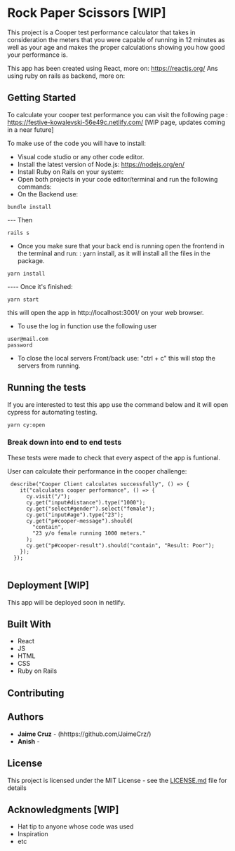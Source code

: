 # Rock Paper Scissors [WIP]


This project is a Cooper test performance calculator that takes in consideration the meters that you were capable of running in 12 minutes as well as your age and makes the proper calculations showing you how good your performance is.


This app has been created using React, more on: https://reactjs.org/
Ans using ruby on rails as backend, more on:

## Getting Started

To calculate your cooper test performance you can visit the following page : https://festive-kowalevski-56e49c.netlify.com/ [WIP page, updates coming in a near future]

To make use of the code you will have to install:

- Visual code studio or any other code editor.
- Install the latest version of Node.js: https://nodejs.org/en/
- Install Ruby on Rails on your system:
- Open both projects in your code editor/terminal and run the following commands:
- On the Backend use:

```
bundle install
```
--- Then
```
rails s
```

- Once you make sure that your back end is running open the frontend in the terminal and run: : yarn install, as it will install all the files in the package.
```
yarn install
```
---- Once it's finished:
```
yarn start
```
this will open the app in http://localhost:3001/ on your web browser.

- To use the log in function use the following user

```
user@mail.com
password
```

- To close the local servers Front/back use: "ctrl + c" this will stop the servers from running.

## Running the tests

If you are interested to test this app use the command below and it will open cypress for automating testing.
```
yarn cy:open
```

### Break down into end to end tests


These tests were made to check that every aspect of the app is  funtional.

User can calculate their performance in the cooper challenge:

```
 describe("Cooper Client calculates successfully", () => {
    it("calculates cooper performance", () => {
      cy.visit("/");
      cy.get("input#distance").type("1000");
      cy.get("select#gender").select("female");
      cy.get("input#age").type("23");
      cy.get("p#cooper-message").should(
        "contain",
        "23 y/o female running 1000 meters."
      );
      cy.get("p#cooper-result").should("contain", "Result: Poor");
    });
  });
  
```

## Deployment [WIP]

This app will be deployed soon in netlify.

## Built With

* React
* JS
* HTML
* CSS
* Ruby on Rails

## Contributing

## Authors

* **Jaime Cruz** - (hhttps://github.com/JaimeCrz/)
* **Anish** - 



## License

This project is licensed under the MIT License - see the [LICENSE.md](LICENSE.md) file for details

## Acknowledgments [WIP]

* Hat tip to anyone whose code was used
* Inspiration
* etc
